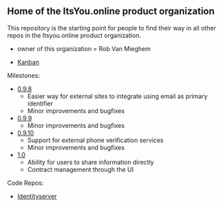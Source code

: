 ## Home of the ItsYou.online product organization

This repository is the starting point for people to find their way in all other repos in the Itsyou.online product organization.

- owner of this organization = Rob Van Mieghem

- [Kanban](https://waffle.io/itsyouonline/home)


Milestones:
- [0.9.8](https://waffle.io/itsyouonline/home?milestone=0.9.8)
  * Easier way for external sites to integrate using email as primary identifier
  * Minor improvements and bugfixes
- [0.9.9](https://waffle.io/itsyouonline/home?milestone=0.9.9)
  * Minor improvements and bugfixes
- [0.9.10](https://waffle.io/itsyouonline/home?milestone=0.9.10)
  * Support for external phone verification services
  * Minor improvements and bugfixes
- [1.0](https://waffle.io/itsyouonline/home?milestone=1.0)
  * Ability for users to share information directly
  * Contract management through the UI

Code Repos:
- [Identityserver](https://github.com/itsyouonline/identityserver)



